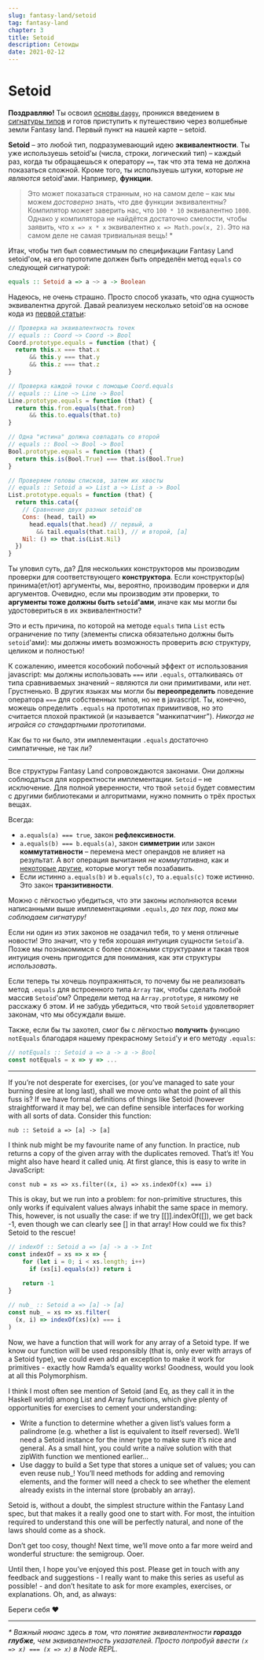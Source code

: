 ```yaml
---
slug: fantasy-land/setoid
tag: fantasy-land
chapter: 3
title: Setoid
description: Сетоиды
date: 2021-02-12
---
```



# Setoid

**Поздравляю!** Ты освоил [основы `daggy`](/fantasy-land/daggy), проникся введением в [сигнатуры типов](/fantasy-land/signatures) и готов приступить к путешествию через волшебные земли Fantasy land. Первый пункт на нашей карте – setoid.

**Setoid** – это любой тип, подразумевающий идею **эквивалентности**. Ты уже используешь setoid'ы (числа, строки, логический тип) – каждый раз, когда ты обращаешься к оператору `==`, так что эта тема не должна показаться сложной. Кроме того, ты используешь штуки, которые *не являются* setoid'ами. Например, **функции**.

> Это может показаться странным, но на самом деле – как мы можем *достоверно* знать, что две функции эквивалентны? Компилятор может заверить нас, что `100 * 10` эквивалентно `1000`. Однако у компилятора не найдётся достаточно смелости, чтобы заявить, что `x => x * x` эквивалентно `x => Math.pow(x, 2)`. Это на самом деле не самая тривиальная вещь! *

Итак, чтобы тип был совместимым по спецификации Fantasy Land setoid'ом, на его прототипе должен быть определён метод `equals` со следующей сигнатурой:

```haskell
equals :: Setoid a => a ~> a -> Boolean
```

Надеюсь, не очень страшно. Просто способ указать, что одна сущность эквивалентна другой. Давай реализуем несколько setoid'ов на основе кода из [первой статьи](/fantasy-land/daggy):

```js
// Проверка на эквивалентность точек
// equals :: Coord ~> Coord -> Bool
Coord.prototype.equals = function (that) {
  return this.x === that.x
      && this.y === that.y
      && this.z === that.z
}

// Проверка каждой точки с помощью Coord.equals
// equals :: Line ~> Line -> Bool
Line.prototype.equals = function (that) {
  return this.from.equals(that.from)
      && this.to.equals(that.to)
}

// Одна "истина" должна совпадать со второй
// equals :: Bool ~> Bool -> Bool
Bool.prototype.equals = function (that) {
  return this.is(Bool.True) === that.is(Bool.True)
}

// Проверяем головы списков, затем их хвосты
// equals :: Setoid a => List a ~> List a -> Bool
List.prototype.equals = function (that) {
  return this.cata({
    // Сравнение двух разных setoid'ов
    Cons: (head, tail) =>
      head.equals(that.head) // первый, a
        && tail.equals(that.tail), // и второй, [a]
    Nil: () => that.is(List.Nil)
  })
}
```

Ты уловил суть, да? Для нескольких конструкторов мы производим проверки для соответствующего **конструктора**. Если конструктор(ы) принима(ет/ют) аргументы, мы, вероятно, производим проверки и для аргументов. Очевидно, если мы производим эти проверки, то **аргументы тоже должны быть `setoid`'ами**, иначе как мы могли бы удостовериться в их эквивалентности?

Это и есть причина, по которой на методе `equals` типа `List` есть ограничение по типу (элементы списка обязательно должны быть `setoid`'ами): мы должны иметь возможность проверить *всю* структуру, целиком и полностью!

К сожалению, имеется кособокий побочный эффект от использования javascript: мы должны использовать `===` или `.equals`, отталкиваясь от типа сравниваемых значений – являются ли они примитивами, или нет. Грустненько. В других языках мы могли бы **переопределить** поведение оператора `===` для собственных типов, но не в javascript. Ты, конечно, можешь определить `.equals` на прототипах примитивов, но это считается плохой практикой (и называется "манкипатчинг"). *Никогда не играйся со стандартными прототипами*.

Как бы то ни было, эти имплементации `.equals` достаточно симпатичные, не так ли?

---

Все структуры Fantasy Land сопровождаются законами. Они должны соблюдаться для корректности имплементации. `Setoid` – не исключение. Для полной уверенности, что твой `setoid` будет совместим с другими библиотеками и алгоритмами, нужно помнить о трёх простых вещах. 

Всегда:
- `a.equals(a) === true`, закон **рефлексивности**.
- `a.equals(b) === b.equals(a)`, закон **симметрии** или закон **коммутативности** – перемена мест операндов не влияет на результат. А вот операция вычитания *не коммутативна*, как и [некоторые другие](https://www.quora.com/Is-floating-point-addition-commutative-and-associative), которые могут тебя позабавить.
- Если истинно `a.equals(b)` и `b.equals(c)`, то `a.equals(c)` тоже истинно. Это закон **транзитивности**.

Можно с лёгкостью убедиться, что эти законы исполняются всеми написанными выше имплементациями `.equals`, *до тех пор, пока мы соблюдаем сигнатуру!*

Если ни один из этих законов не озадачил тебя, то у меня отличные новости! Это значит, что у тебя хорошая интуиция сущности `Setoid`'а. Позже мы познакомимся с более сложными структурами и такая твоя интуиция очень пригодится для понимания, как эти структуры *использовать*.

Если теперь ты хочешь поупражняться, то почему бы не реализовать метод `.equals` для встроенного типа `Array` так, чтобы сделать любой массив `Setoid`'ом? Определи метод на `Array.prototype`, я никому не расскажу б этом. И не забудь убедиться, что твой `Setoid` удовлетворяет законам, что мы обсуждали выше.

Также, если бы ты захотел, смог бы с лёгкостью **получить** функцию `notEquals` благодаря нашему прекрасному `Setoid`'у и его методу `.equals`:

```js
// notEquals :: Setoid a => a -> a -> Bool
const notEquals = x => y => ...
```


---

If you’re not desperate for exercises, (or you’ve managed to sate your burning desire at long last), shall we move onto what the point of all this fuss is? If we have formal definitions of things like Setoid (however straightforward it may be), we can define sensible interfaces for working with all sorts of data. Consider this function:

```
nub :: Setoid a => [a] -> [a]
```

I think nub might be my favourite name of any function. In practice, nub returns a copy of the given array with the duplicates removed. That’s it! You might also have heard it called uniq. At first glance, this is easy to write in JavaScript:

```
const nub = xs => xs.filter((x, i) => xs.indexOf(x) === i)
```

This is okay, but we run into a problem: for non-primitive structures, this only works if equivalent values always inhabit the same space in memory. This, however, is not usually the case: if we try [[]].indexOf([]), we get back -1, even though we can clearly see [] in that array! How could we fix this? Setoid to the rescue!

```js
// indexOf :: Setoid a => [a] -> a -> Int
const indexOf = xs => x => {
    for (let i = 0; i < xs.length; i++)
      if (xs[i].equals(x)) return i
    
    return -1
}

// nub_ :: Setoid a => [a] -> [a]
const nub_ = xs => xs.filter(
  (x, i) => indexOf(xs)(x) === i
)
```

Now, we have a function that will work for any array of a Setoid type. If we know our function will be used responsibly (that is, only ever with arrays of a Setoid type), we could even add an exception to make it work for primitives - exactly how Ramda’s equality works! Goodness, would you look at all this Polymorphism.

I think I most often see mention of Setoid (and Eq, as they call it in the Haskell world) among List and Array functions, which give plenty of opportunities for exercises to cement your understanding:

- Write a function to determine whether a given list’s values form a palindrome (e.g. whether a list is equivalent to itself reversed). We’ll need a Setoid instance for the inner type to make sure it’s nice and general. As a small hint, you could write a naïve solution with that zipWith function we mentioned earlier…
- Use daggy to build a Set type that stores a unique set of values; you can even reuse nub_! You’ll need methods for adding and removing elements, and the former will need a check to see whether the element already exists in the internal store (probably an array).

Setoid is, without a doubt, the simplest structure within the Fantasy Land spec, but that makes it a really good one to start with. For most, the intuition required to understand this one will be perfectly natural, and none of the laws should come as a shock.

Don’t get too cosy, though! Next time, we’ll move onto a far more weird and wonderful structure: the semigroup. Ooer.

Until then, I hope you’ve enjoyed this post. Please get in touch with any feedback and suggestions - I really want to make this series as useful as possible! - and don’t hesitate to ask for more examples, exercises, or explanations. Oh, and, as always:

Береги себя ❤️

---

*\* Важный нюанс здесь в том, что понятие эквивалентности **гораздо глубже**, чем эквивалентность указателей. Просто попробуй ввести `(x => x) === (x => x)` в Node REPL.*

